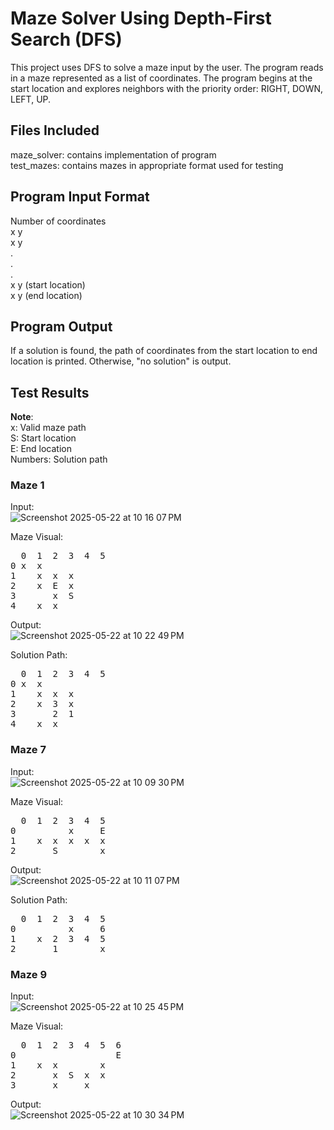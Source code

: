# Maze Solver Using Depth-First Search (DFS)

This project uses DFS to solve a maze input by the user. The program reads in a maze represented as a list of coordinates. The program begins at the start location and explores neighbors with the priority order: RIGHT, DOWN, LEFT, UP.

## Files Included
maze_solver: contains implementation of program  
test_mazes: contains mazes in appropriate format used for testing

## Program Input Format
Number of coordinates  
x y  
x y  
.  
.  
.  
x y (start location)  
x y (end location)  

## Program Output
If a solution is found, the path of coordinates from the start location to end location is printed.
Otherwise, "no solution" is output.

## Test Results
**Note**:  
x: Valid maze path  
S: Start location  
E: End location  
Numbers: Solution path


### Maze 1  
Input:  
![Screenshot 2025-05-22 at 10 16 07 PM](https://github.com/user-attachments/assets/b050a4c9-5fb8-4f3c-8e79-56473a9b896d)

Maze Visual:  
<pre>
  0  1  2  3  4  5
0 x  x 
1    x  x  x
2    x  E  x
3       x  S
4    x  x
</pre>

Output:  
![Screenshot 2025-05-22 at 10 22 49 PM](https://github.com/user-attachments/assets/dd246be0-db34-4502-a65b-affe91cb1937)

Solution Path:  
<pre>
  0  1  2  3  4  5
0 x  x 
1    x  x  x
2    x  3  x
3       2  1
4    x  x
</pre>


### Maze 7  
Input:  
![Screenshot 2025-05-22 at 10 09 30 PM](https://github.com/user-attachments/assets/fb538fea-be47-4df9-bdef-0b790d203c84)

Maze Visual:  
<pre>
  0  1  2  3  4  5
0          x     E  
1    x  x  x  x  x  
2       S        x 
</pre>

Output:  
![Screenshot 2025-05-22 at 10 11 07 PM](https://github.com/user-attachments/assets/60055e34-d577-4b58-8285-b658b8f3fec7)

Solution Path:  
<pre>
  0  1  2  3  4  5
0          x     6  
1    x  2  3  4  5  
2       1        x 
</pre>


### Maze 9  
Input:  
![Screenshot 2025-05-22 at 10 25 45 PM](https://github.com/user-attachments/assets/0469d328-7b59-4f20-a3bb-f7291a30b08c)

Maze Visual:  
<pre>
  0  1  2  3  4  5  6
0                   E
1    x  x        x
2       x  S  x  x
3       x     x
</pre>

Output:  
![Screenshot 2025-05-22 at 10 30 34 PM](https://github.com/user-attachments/assets/a88df39d-3881-4215-a1d5-45d6cb2649ca)


